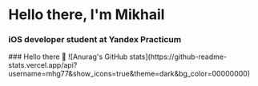 <div id-"header" align-"center">
  <h1>Hello there, I'm Mikhail</h1> 
  <h3>iOS developer student at Yandex Practicum</h3>
</div>
### Hello there 👋
![Anurag's GitHub stats](https://github-readme-stats.vercel.app/api?username=mhg77&show_icons=true&theme=dark&bg_color=00000000)
<!--
**mhg77/mhg77** is a ✨ _special_ ✨ repository because its `README.md` (this file) appears on your GitHub profile.

Here are some ideas to get you started:

- 🔭 I’m currently working on ...
- 🌱 I’m currently learning ...
- 👯 I’m looking to collaborate on ...
- 🤔 I’m looking for help with ...
- 💬 Ask me about ...
- 📫 How to reach me: ...
- 😄 Pronouns: ...
- ⚡ Fun fact: ...
-->
